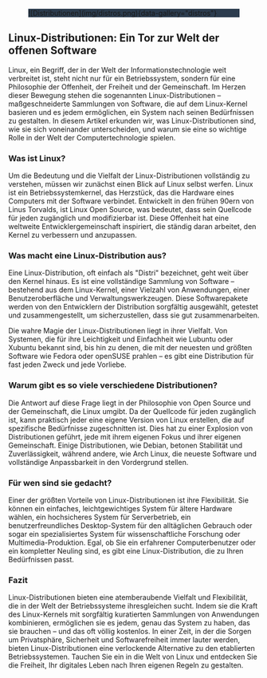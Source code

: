 <figure markdown="span" style="background: #2c3c4e">
![Distributionen](img/distros.png){data-gallery="distros"}
</figure>

## Linux-Distributionen: Ein Tor zur Welt der offenen Software

Linux, ein Begriff, der in der Welt der Informationstechnologie weit verbreitet ist, steht nicht nur für ein Betriebssystem, sondern für eine Philosophie der Offenheit, der Freiheit und der Gemeinschaft. Im Herzen dieser Bewegung stehen die sogenannten Linux-Distributionen – maßgeschneiderte Sammlungen von Software, die auf dem Linux-Kernel basieren und es jedem ermöglichen, ein System nach seinen Bedürfnissen zu gestalten. In diesem Artikel erkunden wir, was Linux-Distributionen sind, wie sie sich voneinander unterscheiden, und warum sie eine so wichtige Rolle in der Welt der Computertechnologie spielen.

### Was ist Linux?

Um die Bedeutung und die Vielfalt der Linux-Distributionen vollständig zu verstehen, müssen wir zunächst einen Blick auf Linux selbst werfen. Linux ist ein Betriebssystemkernel, das Herzstück, das die Hardware eines Computers mit der Software verbindet. Entwickelt in den frühen 90ern von Linus Torvalds, ist Linux Open Source, was bedeutet, dass sein Quellcode für jeden zugänglich und modifizierbar ist. Diese Offenheit hat eine weltweite Entwicklergemeinschaft inspiriert, die ständig daran arbeitet, den Kernel zu verbessern und anzupassen.

### Was macht eine Linux-Distribution aus?

Eine Linux-Distribution, oft einfach als "Distri" bezeichnet, geht weit über den Kernel hinaus. Es ist eine vollständige Sammlung von Software – bestehend aus dem Linux-Kernel, einer Vielzahl von Anwendungen, einer Benutzeroberfläche und Verwaltungswerkzeugen. Diese Softwarepakete werden von den Entwicklern der Distribution sorgfältig ausgewählt, getestet und zusammengestellt, um sicherzustellen, dass sie gut zusammenarbeiten.

Die wahre Magie der Linux-Distributionen liegt in ihrer Vielfalt. Von Systemen, die für ihre Leichtigkeit und Einfachheit wie Lubuntu oder Xubuntu bekannt sind, bis hin zu denen, die mit der neuesten und größten Software wie Fedora oder openSUSE prahlen – es gibt eine Distribution für fast jeden Zweck und jede Vorliebe.

### Warum gibt es so viele verschiedene Distributionen?

Die Antwort auf diese Frage liegt in der Philosophie von Open Source und der Gemeinschaft, die Linux umgibt. Da der Quellcode für jeden zugänglich ist, kann praktisch jeder eine eigene Version von Linux erstellen, die auf spezifische Bedürfnisse zugeschnitten ist. Dies hat zu einer Explosion von Distributionen geführt, jede mit ihrem eigenen Fokus und ihrer eigenen Gemeinschaft. Einige Distributionen, wie Debian, betonen Stabilität und Zuverlässigkeit, während andere, wie Arch Linux, die neueste Software und vollständige Anpassbarkeit in den Vordergrund stellen.

### Für wen sind sie gedacht?

Einer der größten Vorteile von Linux-Distributionen ist ihre Flexibilität. Sie können ein einfaches, leichtgewichtiges System für ältere Hardware wählen, ein hochsicheres System für Serverbetrieb, ein benutzerfreundliches Desktop-System für den alltäglichen Gebrauch oder sogar ein spezialisiertes System für wissenschaftliche Forschung oder Multimedia-Produktion. Egal, ob Sie ein erfahrener Computerbenutzer oder ein kompletter Neuling sind, es gibt eine Linux-Distribution, die zu Ihren Bedürfnissen passt.

### Fazit

Linux-Distributionen bieten eine atemberaubende Vielfalt und Flexibilität, die in der Welt der Betriebssysteme ihresgleichen sucht. Indem sie die Kraft des Linux-Kernels mit sorgfältig kuratierten Sammlungen von Anwendungen kombinieren, ermöglichen sie es jedem, genau das System zu haben, das sie brauchen – und das oft völlig kostenlos. In einer Zeit, in der die Sorgen um Privatsphäre, Sicherheit und Softwarefreiheit immer lauter werden, bieten Linux-Distributionen eine verlockende Alternative zu den etablierten Betriebssystemen. Tauchen Sie ein in die Welt von Linux und entdecken Sie die Freiheit, Ihr digitales Leben nach Ihren eigenen Regeln zu gestalten.

